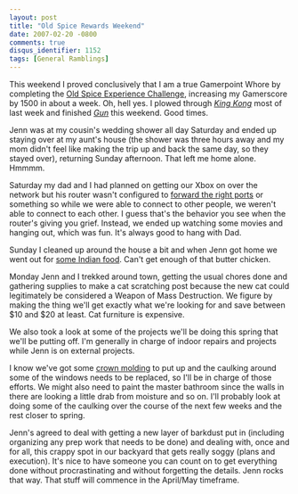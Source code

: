 ```yaml
---
layout: post
title: "Old Spice Rewards Weekend"
date: 2007-02-20 -0800
comments: true
disqus_identifier: 1152
tags: [General Ramblings]
---
```

This weekend I proved conclusively that I am a true Gamerpoint Whore by
completing the [Old Spice Experience
Challenge](http://xboxrewards.msgamestudios.com/challengesandrewards/ChallengeDetail.aspx?id=4),
increasing my Gamerscore by 1500 in about a week. Oh, hell yes. I plowed
through [*King
Kong*](http://www.amazon.com/exec/obidos/ASIN/B000A0EFJC/mhsvortex) most
of last week and finished
[*Gun*](http://www.amazon.com/exec/obidos/ASIN/B0009Z3I0A/mhsvortex)
this weekend. Good times.
 
 Jenn was at my cousin's wedding shower all day Saturday and ended up
staying over at my aunt's house (the shower was three hours away and my
mom didn't feel like making the trip up and back the same day, so they
stayed over), returning Sunday afternoon. That left me home alone.
Hmmmm.
 
 Saturday my dad and I had planned on getting our Xbox on over the
network but his router wasn't configured to [forward the right
ports](http://support.microsoft.com/kb/908874) or something so while we
were able to connect to other people, we weren't able to connect to each
other. I guess that's the behavior you see when the router's giving you
grief. Instead, we ended up watching some movies and hanging out, which
was fun. It's always good to hang with Dad.
 
 Sunday I cleaned up around the house a bit and when Jenn got home we
went out for [some Indian food](http://www.curryleafpdx.com). Can't get
enough of that butter chicken.
 
 Monday Jenn and I trekked around town, getting the usual chores done
and gathering supplies to make a cat scratching post because the new cat
could legitimately be considered a Weapon of Mass Destruction. We figure
by making the thing we'll get exactly what we're looking for and save
between \$10 and \$20 at least. Cat furniture is expensive.
 
 We also took a look at some of the projects we'll be doing this spring
that we'll be putting off. I'm generally in charge of indoor repairs and
projects while Jenn is on external projects.
 
 I know we've got some [crown
molding](http://en.wikipedia.org/wiki/Crown_molding) to put up and the
caulking around some of the windows needs to be replaced, so I'll be in
charge of those efforts. We might also need to paint the master bathroom
since the walls in there are looking a little drab from moisture and so
on. I'll probably look at doing some of the caulking over the course of
the next few weeks and the rest closer to spring.
 
 Jenn's agreed to deal with getting a new layer of barkdust put in
(including organizing any prep work that needs to be done) and dealing
with, once and for all, this crappy spot in our backyard that gets
really soggy (plans and execution). It's nice to have someone you can
count on to get everything done without procrastinating and without
forgetting the details. Jenn rocks that way. That stuff will commence in
the April/May timeframe.
